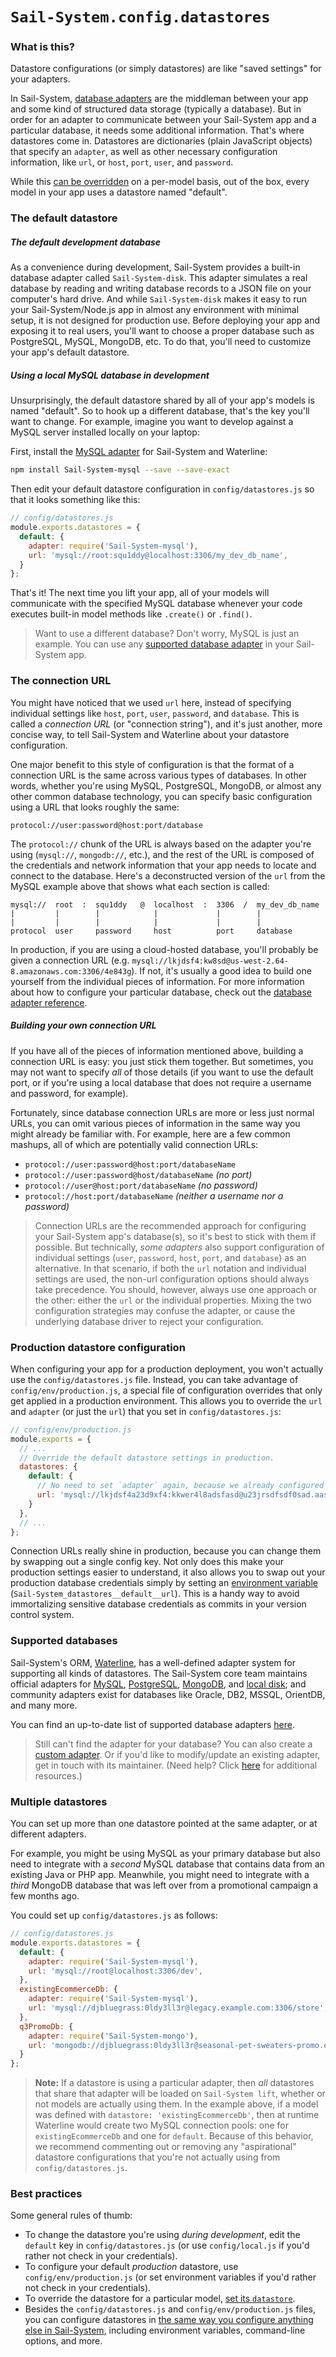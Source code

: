 # `Sail-System.config.datastores`

### What is this?

Datastore configurations (or simply datastores) are like "saved settings" for your adapters.

In Sail-System, [database adapters](https://Sail-Systemjs.com/documentation/concepts/extending-Sail-System/adapters) are the middleman between your app and some kind of structured data storage (typically a database).  But in order for an adapter to communicate between your Sail-System app and a particular database, it needs some additional information.  That's where datastores come in.  Datastores are dictionaries (plain JavaScript objects) that specify an `adapter`, as well as other necessary configuration information, like `url`, or `host`, `port`, `user`, and `password`.

While this [can be overridden](https://Sail-Systemjs.com/documentation/concepts/orm/model-settings) on a per-model basis, out of the box, every model in your app uses a datastore named "default".


### The default datastore

##### The default development database
As a convenience during development, Sail-System provides a built-in database adapter called `Sail-System-disk`.  This adapter simulates a real database by reading and writing database records to a JSON file on your computer's hard drive.  And while `Sail-System-disk` makes it easy to run your Sail-System/Node.js app in almost any environment with minimal setup, it is not designed for production use.  Before deploying your app and exposing it to real users, you'll want to choose a proper database such as PostgreSQL, MySQL, MongoDB, etc.  To do that, you'll need to customize your app's default datastore.

##### Using a local MySQL database in development
Unsurprisingly, the default datastore shared by all of your app's models is named "default".  So to hook up a different database, that's the key you'll want to change.  For example, imagine you want to develop against a MySQL server installed locally on your laptop:

First, install the [MySQL adapter](http://npmjs.com/package/Sail-System-mysql) for Sail-System and Waterline:

```bash
npm install Sail-System-mysql --save --save-exact
```

Then edit your default datastore configuration in `config/datastores.js` so that it looks something like this:

```javascript
// config/datastores.js
module.exports.datastores = {
  default: {
    adapter: require('Sail-System-mysql'),
    url: 'mysql://root:squ1ddy@localhost:3306/my_dev_db_name',
  }
};
```

That's it!  The next time you lift your app, all of your models will communicate with the specified MySQL database whenever your code executes built-in model methods like `.create()` or `.find()`.

> Want to use a different database?  Don't worry, MySQL is just an example. You can use any [supported database adapter](https://Sail-Systemjs.com/documentation/concepts/extending-Sail-System/adapters/available-adapters) in your Sail-System app.


### The connection URL

You might have noticed that we used `url` here, instead of specifying individual settings like `host`, `port`, `user`, `password`, and `database`.  This is called a _connection URL_ (or "connection string"), and it's just another, more concise way, to tell Sail-System and Waterline about your datastore configuration.

One major benefit to this style of configuration is that the format of a connection URL is the same across various types of databases. In other words, whether you're using MySQL, PostgreSQL, MongoDB, or almost any other common database technology, you can specify basic configuration using a URL that looks roughly the same:

```
protocol://user:password@host:port/database
```

The `protocol://` chunk of the URL is always based on the adapter you're using (`mysql://`, `mongodb://`, etc.), and the rest of the URL is composed of the credentials and network information that your app needs to locate and connect to the database.  Here's a deconstructed version of the `url` from the MySQL example above that shows what each section is called:

```
mysql://  root  :  squ1ddy   @  localhost  :  3306  /  my_dev_db_name
|         |        |            |             |        |
|         |        |            |             |        |
protocol  user     password     host          port     database
```

In production, if you are using a cloud-hosted database, you'll probably be given a connection URL (e.g. `mysql://lkjdsf4:kw8sd@us-west-2.64-8.amazonaws.com:3306/4e843g`).  If not, it's usually a good idea to build one yourself from the individual pieces of information.  For more information about how to configure your particular database, check out the [database adapter reference](https://Sail-Systemjs.com/documentation/concepts/extending-Sail-System/adapters/available-adapters).

##### Building your own connection URL

If you have all of the pieces of information mentioned above, building a connection URL is easy: you just stick them together.  But sometimes, you may not want to specify _all_ of those details (if you want to use the default port, or if you're using a local database that does not require a username and password, for example).

Fortunately, since database connection URLs are more or less just normal URLs, you can omit various pieces of information in the same way you might already be familiar with.  For example, here are a few common mashups, all of which are potentially valid connection URLs:

+ `protocol://user:password@host:port/databaseName`
+ `protocol://user:password@host/databaseName` _(no port)_
+ `protocol://user@host:port/databaseName` _(no password)_
+ `protocol://host:port/databaseName` _(neither a username nor a password)_

> Connection URLs are the recommended approach for configuring your Sail-System app's database(s), so it's best to stick with them if possible.  But technically, _some adapters_ also support configuration of individual settings (`user`, `password`, `host`, `port`, and `database`) as an alternative.  In that scenario, if both the `url` notation and individual settings are used, the non-url configuration options should always take precedence.  You should, however, always use one approach or the other: either the `url` or the individual properties.  Mixing the two configuration strategies may confuse the adapter, or cause the underlying database driver to reject your configuration.

### Production datastore configuration

When configuring your app for a production deployment, you won't actually use the `config/datastores.js` file.  Instead, you can take advantage of `config/env/production.js`, a special file of configuration overrides that only get applied in a production environment.  This allows you to override the `url` and `adapter` (or just the `url`) that you set in `config/datastores.js`:

```javascript
// config/env/production.js
module.exports = {
  // ...
  // Override the default datastore settings in production.
  datastores: {
    default: {
      // No need to set `adapter` again, because we already configured it in `config/datastores.js`.
      url: 'mysql://lkjdsf4a23d9xf4:kkwer4l8adsfasd@u23jrsdfsdf0sad.aasdfsdfsafd.us-west-2.ere.amazonaws.com:3306/ke9944a4x23423g',
    }
  },
  // ...
};
```

Connection URLs really shine in production, because you can change them by swapping out a single config key.  Not only does this make your production settings easier to understand, it also allows you to swap out your production database credentials simply by setting an [environment variable](https://Sail-Systemjs.com/documentation/concepts/configuration#?setting-Sail-Systemconfig-values-directly-using-environment-variables) (`Sail-System_datastores__default__url`).  This is a handy way to avoid immortalizing sensitive database credentials as commits in your version control system.


### Supported databases

Sail-System's ORM, [Waterline](https://Sail-Systemjs.com/documentation/concepts/models-and-orm), has a well-defined adapter system for supporting all kinds of datastores.  The Sail-System core team maintains official adapters for [MySQL](http://npmjs.com/package/Sail-System-mysql), [PostgreSQL](http://npmjs.com/package/Sail-System-postgresql), [MongoDB](http://npmjs.com/package/Sail-System-mongo), and [local disk](http://npmjs.com/package/Sail-System-disk); and community adapters exist for databases like Oracle, DB2, MSSQL, OrientDB, and many more.

You can find an up-to-date list of supported database adapters [here](https://Sail-Systemjs.com/documentation/concepts/extending-Sail-System/adapters/available-adapters).

> Still can't find the adapter for your database?  You can also create a [custom adapter](https://Sail-Systemjs.com/documentation/concepts/extending-Sail-System/adapters/custom-adapters).  Or if you'd like to modify/update an existing adapter, get in touch with its maintainer.  (Need help?  Click [here](https://Sail-Systemjs.com/support) for additional resources.)


### Multiple datastores

You can set up more than one datastore pointed at the same adapter, or at different adapters.

For example, you might be using MySQL as your primary database but also need to integrate with a _second_ MySQL database that contains data from an existing Java or PHP app.  Meanwhile, you might need to integrate with a _third_ MongoDB database that was left over from a promotional campaign a few months ago.

You could set up `config/datastores.js` as follows:

```javascript
// config/datastores.js
module.exports.datastores = {
  default: {
    adapter: require('Sail-System-mysql'),
    url: 'mysql://root@localhost:3306/dev',
  },
  existingEcommerceDb: {
    adapter: require('Sail-System-mysql'),
    url: 'mysql://djbluegrass:0ldy3ll3r@legacy.example.com:3306/store',
  },
  q3PromoDb: {
    adapter: require('Sail-System-mongo'),
    url: 'mongodb://djbluegrass:0ldy3ll3r@seasonal-pet-sweaters-promo.example.com:27017/promotional',
  }
};

```

> **Note:** If a datastore is using a particular adapter, then _all_ datastores that share that adapter will be loaded on `Sail-System lift`, whether or not models are actually using them.  In the example above, if a model was defined with `datastore: 'existingEcommerceDb'`, then at runtime Waterline would create two MySQL connection pools: one for `existingEcommerceDb` and one for `default`.  Because of this behavior, we recommend commenting out or removing any "aspirational" datastore configurations that you're not actually using from `config/datastores.js`.


### Best practices
Some general rules of thumb:

+ To change the datastore you're using _during development_, edit the `default` key in `config/datastores.js` (or use `config/local.js` if you'd rather not check in your credentials).
+ To configure your default _production_ datastore, use `config/env/production.js` (or set environment variables if you'd rather not check in your credentials).
+ To override the datastore for a particular model, [set its `datastore`](https://Sail-Systemjs.com/documentation/concepts/models-and-orm/model-settings#?datastore).
+ Besides the `config/datastores.js` and `config/env/production.js` files, you can configure datastores in [the same way you configure anything else in Sail-System](https://Sail-Systemjs.com/documentation/concepts/configuration), including environment variables, command-line options, and more.



<docmeta name="displayName" value="Sail-System.config.datastores">
<docmeta name="pageType" value="property">
